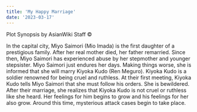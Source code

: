 ```yaml
---
title: 'My Happy Marriage'
date: '2023-03-17'
---
```


Plot Synopsis by AsianWiki Staff ©

In the capital city, Miyo Saimori (Mio Imada) is the first daughter of a prestigious family. After her real mother died, her father remarried. Since then, Miyo Saimori has experienced abuse by her stepmother and younger stepsister. Miyo Saimori just endures her days. Making things worse, she is informed that she will marry Kiyoka Kudo (Ren Meguro). Kiyoka Kudo is a soldier renowned for being cruel and ruthless. At their first meeting, Kiyoka Kudo tells Miyo Saimori that she must follow his orders. She is bewildered. After their marriage, she realizes that Kiyoka Kudo is not cruel or ruthless like she heard. Her feelings for him begins to grow and his feelings for her also grow. Around this time, mysterious attack cases begin to take place.
 